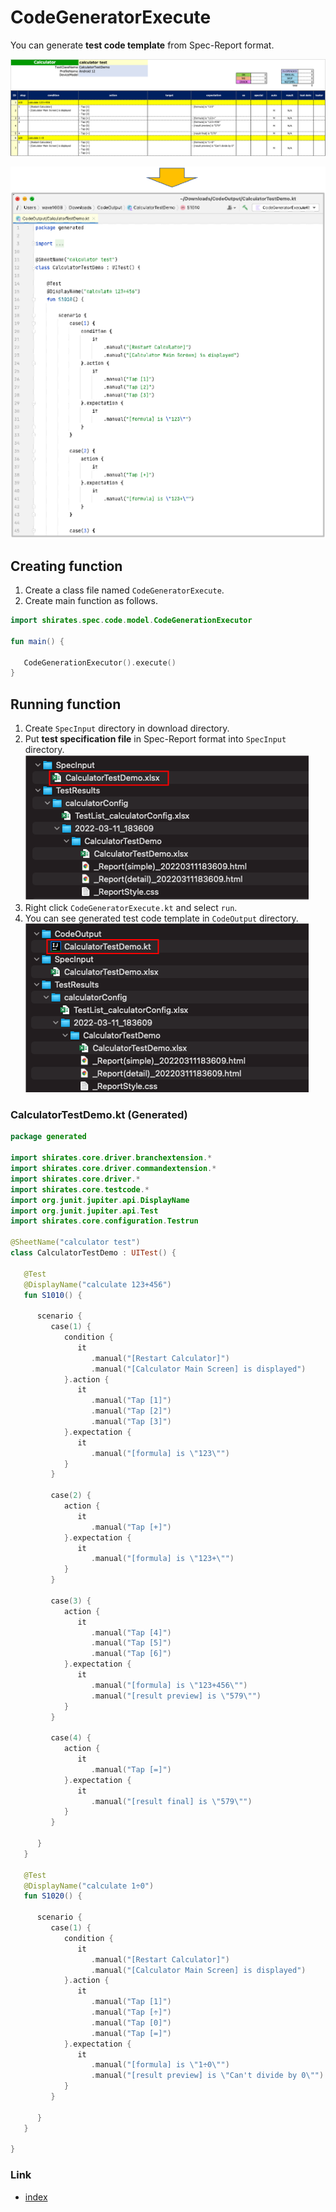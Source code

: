 # CodeGeneratorExecute

You can generate **test code template** from Spec-Report format.

![](../_images/code_generator_spec_report.png)

![](../_images/code_generator_code_template.png)

## Creating function

1. Create a class file named `CodeGeneratorExecute`.
2. Create main function as follows.

```kotlin
import shirates.spec.code.model.CodeGenerationExecutor

fun main() {

   CodeGenerationExecutor().execute()
}
```

## Running function

1. Create `SpecInput` directory in download directory.
2. Put **test specification file** in Spec-Report format into `SpecInput` directory.<br>
   ![](../_images/code_generator_execute_1.png)
3. Right click `CodeGeneratorExecute.kt` and select `run`.
4. You can see generated test code template in `CodeOutput` directory.<br>
   ![](../_images/code_generator_execute_2.png)

### CalculatorTestDemo.kt (Generated)

```kotlin
package generated

import shirates.core.driver.branchextension.*
import shirates.core.driver.commandextension.*
import shirates.core.driver.*
import shirates.core.testcode.*
import org.junit.jupiter.api.DisplayName
import org.junit.jupiter.api.Test
import shirates.core.configuration.Testrun

@SheetName("calculator test")
class CalculatorTestDemo : UITest() {

   @Test
   @DisplayName("calculate 123+456")
   fun S1010() {

      scenario {
         case(1) {
            condition {
               it
                  .manual("[Restart Calculator]")
                  .manual("[Calculator Main Screen] is displayed")
            }.action {
               it
                  .manual("Tap [1]")
                  .manual("Tap [2]")
                  .manual("Tap [3]")
            }.expectation {
               it
                  .manual("[formula] is \"123\"")
            }
         }

         case(2) {
            action {
               it
                  .manual("Tap [+]")
            }.expectation {
               it
                  .manual("[formula] is \"123+\"")
            }
         }

         case(3) {
            action {
               it
                  .manual("Tap [4]")
                  .manual("Tap [5]")
                  .manual("Tap [6]")
            }.expectation {
               it
                  .manual("[formula] is \"123+456\"")
                  .manual("[result preview] is \"579\"")
            }
         }

         case(4) {
            action {
               it
                  .manual("Tap [=]")
            }.expectation {
               it
                  .manual("[result final] is \"579\"")
            }
         }

      }
   }

   @Test
   @DisplayName("calculate 1÷0")
   fun S1020() {

      scenario {
         case(1) {
            condition {
               it
                  .manual("[Restart Calculator]")
                  .manual("[Calculator Main Screen] is displayed")
            }.action {
               it
                  .manual("Tap [1]")
                  .manual("Tap [÷]")
                  .manual("Tap [0]")
                  .manual("Tap [=]")
            }.expectation {
               it
                  .manual("[formula] is \"1÷0\"")
                  .manual("[result preview] is \"Can't divide by 0\"")
            }
         }

      }
   }

}
```

### Link

- [index](../../index.md)

